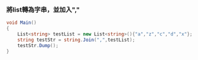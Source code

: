 ### 將list轉為字串，並加入","


```csharp
void Main() 
{ 
	List<string> testList = new List<string>(){"a","z","c","d","x"}; 
	string testStr = string.Join(",",testList); 
	testStr.Dump(); 
}
```